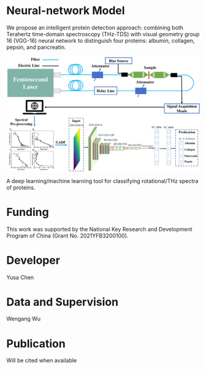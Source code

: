 # Neural-network Model
We propose an intelligent protein detection approach: combining both Terahertz time-domain spectroscopy (THz-TDS) with visual geometry group 16 (VGG-16) neural network to distinguish four proteins: albumin, collagen, pepsin, and pancreatin.

<p align="center">
  <img width="750" src="imgs/TOC.png">
</p>

A deep learning/machine learning tool for classifying rotational/THz spectra of proteins.

# Funding

This work was supported by  the National Key Research and Development Program of China (Grant No. 2021YFB3200100).

# Developer

Yusa Chen

# Data and Supervision

Wengang Wu

# Publication
Will be cited when available

